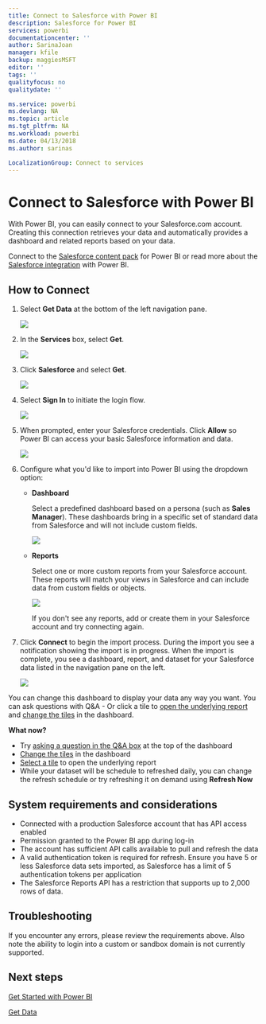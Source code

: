 ```yaml
---
title: Connect to Salesforce with Power BI
description: Salesforce for Power BI
services: powerbi
documentationcenter: ''
author: SarinaJoan
manager: kfile
backup: maggiesMSFT
editor: ''
tags: ''
qualityfocus: no
qualitydate: ''

ms.service: powerbi
ms.devlang: NA
ms.topic: article
ms.tgt_pltfrm: NA
ms.workload: powerbi
ms.date: 04/13/2018
ms.author: sarinas

LocalizationGroup: Connect to services
---
```

# Connect to Salesforce with Power BI
With Power BI, you can easily connect to your Salesforce.com account. Creating this connection retrieves your data and automatically provides a dashboard and related reports based on your data.

Connect to the [Salesforce content pack](https://app.powerbi.com/getdata/services/salesforce) for Power BI or read more about the [Salesforce integration](https://powerbi.microsoft.com/integrations/salesforce) with Power BI.

## How to Connect
1. Select **Get Data** at the bottom of the left navigation pane.
   
   ![](media/service-connect-to-salesforce/pbi_getdata.png) 
2. In the **Services** box, select **Get**.
   
   ![](media/service-connect-to-salesforce/pbi_getservices.png) 
3. Click **Salesforce** and select **Get**.  
   
   ![](media/service-connect-to-salesforce/salesforce.png)
4. Select **Sign In** to initiate the login flow.
   
    ![](media/service-connect-to-salesforce/dialog.png)
5. When prompted, enter your Salesforce credentials. Click **Allow** so Power BI can access your basic Salesforce information and data.
   
   ![](media/service-connect-to-salesforce/sf_authorize.png)
6. Configure what you'd like to import into Power BI using the dropdown option:
   
   * **Dashboard**
     
     Select a predefined dashboard based on a persona (such as **Sales Manager**). These dashboards bring in a specific set of standard data from Salesforce and will not include custom fields.
     
     ![](media/service-connect-to-salesforce/pbi_salesforcechooserole.png)
   * **Reports**
     
     Select one or more custom reports from your Salesforce account. These reports will match your views in Salesforce and can include data from custom fields or objects.
     
     ![](media/service-connect-to-salesforce/pbi_salesforcereports.png)
     
     If you don't see any reports, add or create them in your Salesforce account and try connecting again.
7. Click **Connect** to begin the import process. During the import you see a notification showing the import is in progress. When the import is complete, you see a dashboard, report, and dataset for your Salesforce data listed in the navigation pane on the left.
   
   ![](media/service-connect-to-salesforce/pbi_getdatasalesforcedash.png)

You can change this dashboard to display your data any way you want. You can ask questions with Q&A -  Or click a tile to [open the underlying report](service-dashboard-tiles.md) and [change the tiles](service-dashboard-edit-tile.md) in the dashboard.

**What now?**

* Try [asking a question in the Q&A box](power-bi-q-and-a.md) at the top of the dashboard
* [Change the tiles](service-dashboard-edit-tile.md) in the dashboard
* [Select a tile](service-dashboard-tiles.md) to open the underlying report
* While your dataset will be schedule to refreshed daily, you can change the refresh schedule or try refreshing it on demand using **Refresh Now**

## System requirements and considerations
- Connected with a production Salesforce account that has API access enabled
- Permission granted to the Power BI app during log-in
- The account has sufficient API calls available to pull and refresh the data
- A valid authentication token is required for refresh. Ensure you have 5 or less Salesforce data sets imported, as Salesforce has a limit of 5 authentication tokens per application
- The Salesforce Reports API has a restriction that supports up to 2,000 rows of data.


## Troubleshooting
If you encounter any errors, please review the requirements above. Also note the ability to login into a custom or sandbox domain is not currently supported.

## Next steps
[Get Started with Power BI](service-get-started.md)

[Get Data](service-get-data.md)

